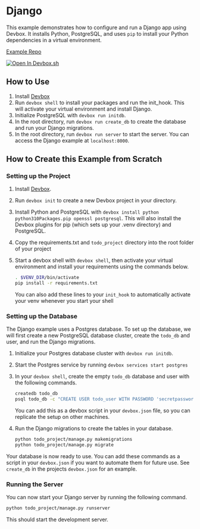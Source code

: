 # Django

This example demonstrates how to configure and run a Django app using Devbox. It installs Python, PostgreSQL, and uses `pip` to install your Python dependencies in a virtual environment.

[Example Repo](https://github.com/jetify-com/devbox/tree/main/examples/stacks/django)

[![Open In Devbox.sh](https://www.jetify.com/img/devbox/open-in-devbox.svg)](https://cloud.jetify.com/new/github.com/jetify-com/devbox?folder=examples/stacks/django)

## How to Use

1. Install [Devbox](https://www.jetify.com/devbox/docs/installing_devbox/)
1. Run `devbox shell` to install your packages and run the init_hook. This will activate your virtual environment and install Django.
1. Initialize PostgreSQL with `devbox run initdb`.
1. In the root directory, run `devbox run create_db` to create the database and run your Django migrations.
1. In the root directory, run `devbox run server` to start the server. You can access the Django example at `localhost:8000`.

## How to Create this Example from Scratch

### Setting up the Project

1. Install [Devbox](https://www.jetify.com/devbox/docs/installing_devbox/).
1. Run `devbox init` to create a new Devbox project in your directory.
1. Install Python and PostgreSQL with `devbox install python python310Packages.pip openssl postgresql`. This will also install the Devbox plugins for pip (which sets up your .venv directory) and PostgreSQL.
1. Copy the requirements.txt and `todo_project` directory into the root folder of your project
1. Start a devbox shell with `devbox shell`, then activate your virtual environment and install your requirements using the commands below.

   ```bash
   . $VENV_DIR/bin/activate
   pip install -r requirements.txt
   ```

   You can also add these lines to your `init_hook` to automatically activate your venv whenever you start your shell

### Setting up the Database

The Django example uses a Postgres database. To set up the database, we will first create a new PostgreSQL database cluster, create the `todo_db` and user, and run the Django migrations.

1. Initialize your Postgres database cluster with `devbox run initdb`.

1. Start the Postgres service by running `devbox services start postgres`

1. In your `devbox shell`, create the empty `todo_db` database and user with the following commands.

   ```bash
   createdb todo_db
   psql todo_db -c "CREATE USER todo_user WITH PASSWORD 'secretpassword';"
   ```

   You can add this as a devbox script in your `devbox.json` file, so you can replicate the setup on other machines.

1. Run the Django migrations to create the tables in your database.

   ```bash
   python todo_project/manage.py makemigrations
   python todo_project/manage.py migrate
   ```

Your database is now ready to use. You can add these commands as a script in your `devbox.json` if you want to automate them for future use. See `create_db` in the projects `devbox.json` for an example.

### Running the Server

You can now start your Django server by running the following command.

   ```bash
   python todo_project/manage.py runserver
   ```

This should start the development server.
